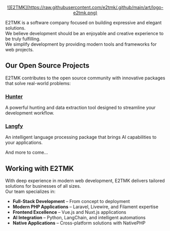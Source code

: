 <p align="center">
<a href="https://github.com/e2tmk" target="_blank">
![E2TMK](https://raw.githubusercontent.com/e2tmk/.github/main/art/logo-e2tmk.png)
</a>
</p>

E2TMK is a software company focused on building expressive and elegant solutions.  
We believe development should be an enjoyable and creative experience to be truly fulfilling.  
We simplify development by providing modern tools and frameworks for web projects.

## Our Open Source Projects

E2TMK contributes to the open source community with innovative packages that solve real-world problems:

### [Hunter](https://github.com/e2tmk/hunter)  
A powerful hunting and data extraction tool designed to streamline your development workflow.

### [Langfy](https://github.com/e2tmk/langfy)  
An intelligent language processing package that brings AI capabilities to your applications.

And more to come...

## Working with E2TMK

With deep experience in modern web development, E2TMK delivers tailored solutions for businesses of all sizes.  
Our team specializes in:

- **Full-Stack Development** – From concept to deployment  
- **Modern PHP Applications** – Laravel, Livewire, and Filament expertise  
- **Frontend Excellence** – Vue.js and Nuxt.js applications  
- **AI Integration** – Python, LangChain, and intelligent automations  
- **Native Applications** – Cross-platform solutions with NativePHP
